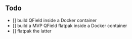 ## Todo
- [] build QField inside a Docker container
- [] build a MVP QField flatpak inside a Docker container
- [] flatpak the latter